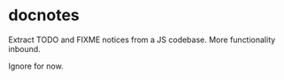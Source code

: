 docnotes
========

Extract TODO and FIXME notices from a JS codebase. More functionality inbound.

Ignore for now.
